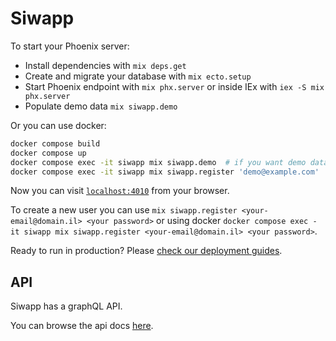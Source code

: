 # Siwapp

To start your Phoenix server:

- Install dependencies with `mix deps.get`
- Create and migrate your database with `mix ecto.setup`
- Start Phoenix endpoint with `mix phx.server` or inside IEx with `iex -S mix phx.server`
- Populate demo data `mix siwapp.demo`

Or you can use docker:

```bash
docker compose build
docker compose up
docker compose exec -it siwapp mix siwapp.demo  # if you want demo data
docker compose exec -it siwapp mix siwapp.register 'demo@example.com' '<password>'  # if you have restored a database dump
```

Now you can visit [`localhost:4010`](http://localhost:4010) from your browser.

To create a new user you can use `mix siwapp.register <your-email@domain.il> <your password>` or
using docker `docker compose exec -it siwapp mix siwapp.register <your-email@domain.il> <your password>`.

Ready to run in production? Please [check our deployment guides](https://hexdocs.pm/phoenix/deployment.html).

## API

Siwapp has a graphQL API.

You can browse the api docs [here](https://htmlpreview.github.io/?https://github.com/siwapp/siwapp/blob/master/api_docs/public/index.html).
